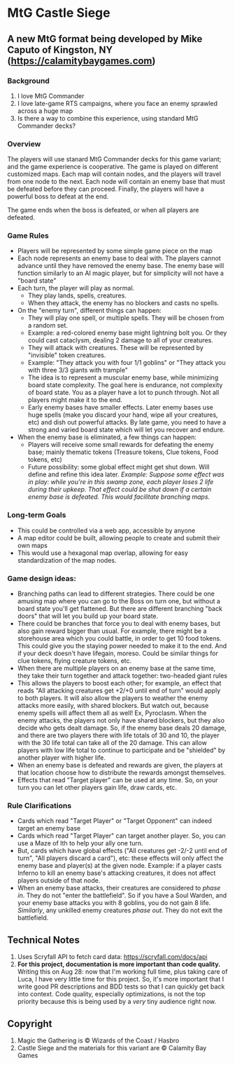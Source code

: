 # MtG Castle Siege

## A new MtG format being developed by Mike Caputo of Kingston, NY (https://calamitybaygames.com)

### Background

1. I love MtG Commander
2. I love late-game RTS campaigns, where you face an enemy sprawled across a huge map
3. Is there a way to combine this experience, using standard MtG Commander decks?

### Overview

The players will use stanard MtG Commander decks for this game variant; and the game experience is cooperative. The game is played on different customized maps. Each map will contain nodes, and the players will travel from one node to the next. Each node will contain an enemy base that must be defeated before they can proceed. Finally, the players will have a powerful boss to defeat at the end.

The game ends when the boss is defeated, or when all players are defeated.

### Game Rules
- Players will be represented by some simple game piece on the map
- Each node represents an enemy base to deal with. The players cannot advance until they have removed the enemy base. The enemy base will function similarly to an AI magic player, but for simplicity will not have a "board state"
- Each turn, the player will play as normal.
  - They play lands, spells, creatures.
  - When they attack, the enemy has no blockers and casts no spells.
- On the "enemy turn", different things can happen:
  - They will play one spell, or multiple spells. They will be chosen from a random set.
  - Example: a red-colored enemy base might lightning bolt you. Or they could cast cataclysm, dealing 2 damage to all of your creatures.
  - They will attack with creatures. These will be represented by "invisible" token creatures.
  - Example: "They attack you with four 1/1 goblins" or "They attack you with three 3/3 giants with trample"
  - The idea is to represent a muscular enemy base, while minimizing board state complexity. The goal here is endurance, not complexity of board state. You as a player have a lot to punch through. Not all players might make it to the end.
  - Early enemy bases have smaller effects. Later enemy bases use huge spells (make you discard your hand, wipe all your creatures, etc) and dish out powerful attacks. By late game, you need to have a strong and varied board state which will let you recover and endure.
- When the enemy base is eliminated, a few things can happen:
  - Players will receive some small rewards for defeating the enemy base; mainly thematic tokens (Treasure tokens, Clue tokens, Food tokens, etc)
  - Future possibility: some global effect might get shut down. Will define and refine this idea later. _Example: Suppose some effect was in play: while you're in this swamp zone, each player loses 2 life during their upkeep. That effect could be shut down if a certain enemy base is defeated. This would facilitate branching maps._

### Long-term Goals
- This could be controlled via a web app, accessible by anyone
- A map editor could be built, allowing people to create and submit their own maps
- This would use a hexagonal map overlap, allowing for easy standardization of the map nodes.

### Game design ideas:
- Branching paths can lead to different strategies. There could be one amusing map where you can go to the Boss on turn one, but without a board state you'll get flattened. But there are different branching "back doors" that will let you build up your board state.
- There could be branches that force you to deal with enemy bases, but also gain reward bigger than usual. For example, there might be a storehouse area which you could battle, in order to get 10 food tokens. This could give you the staying power needed to make it to the end. And if your deck doesn't have lifegain, moreso. Could be similar things for clue tokens, flying creature tokens, etc.
- When there are multiple players on an enemy base at the same time, they take their turn together and attack together: two-headed giant rules
- This allows the players to boost each other; for example, an effect that reads "All attacking creatures get +2/+0 until end of turn" would apply to both players. It will also allow the players to weather the enemy attacks more easily, with shared blockers. But watch out, because enemy spells will affect them all as well! Ex, Pyroclasm.
When the enemy attacks, the players not only have shared blockers, but they also decide who gets dealt damage. So, if the enemy base deals 20 damage, and there are two players there with life totals of 30 and 10, the player with the 30 life total can take all of the 20 damage. This can allow players with low life total to continue to participate and be "shielded" by another player with higher life.
- When an enemy base is defeated and rewards are given, the players at that location choose how to distribute the rewards amongst themselves.
- Effects that read "Target player" can be used at any time. So, on your turn you can let other players gain life, draw cards, etc.

### Rule Clarifications
- Cards which read "Target Player" or "Target Opponent" can indeed target an enemy base
- Cards which read "Target Player" can target another player. So, you can use a Maze of Ith to help your ally one turn.
- But, cards which have global effects ("All creatures get -2/-2 until end of turn", "All players discard a card"), etc: these effects will only affect the enemy base and player(s) at the given node. Example: if a player casts Inferno to kill an enemy base's attacking creatures, it does not affect players outside of that node.
- When an enemy base attacks, their creatures are considered to _phase in_. They do not "enter the battlefield". So if you have a Soul Warden, and your enemy base attacks you with 8 goblins, you do not gain 8 life. _Similarly_, any unkilled enemy creatures _phase out_. They do not exit the battlefield.

## Technical Notes

1. Uses Scryfall API to fetch card data: https://scryfall.com/docs/api
2. **For this project, documentation is more important than code quality.** Writing this on Aug 28: now that I'm working full time, plus taking care of Luca, I have very little time for this project. So, it's more important that I write good PR descriptions and BDD tests so that I can quickly get back into context. Code quality, especially optimizations, is not the top priority because this is being used by a _very_ tiny audience right now. 

## Copyright

1. Magic the Gathering is &copy; Wizards of the Coast / Hasbro
2. Castle Siege and the materials for this variant are &copy; Calamity Bay Games

